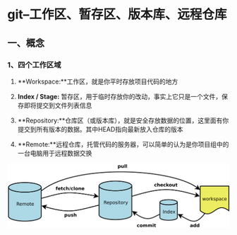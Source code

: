 # git–工作区、暂存区、版本库、远程仓库

## 一、概念

### 1、四个工作区域

1. **Workspace:**工作区，就是你平时存放项目代码的地方

2. **Index / Stage:** 暂存区，用于临时存放你的改动，事实上它只是一个文件，保存即将提交到文件列表信息

3. **Repository:**仓库区（或版本库），就是安全存放数据的位置，这里面有你提交到所有版本的数据。其中HEAD指向最新放入仓库的版本

4. **Remote:**远程仓库，托管代码的服务器，可以简单的认为是你项目组中的一台电脑用于远程数据交换

   

![4workdir](4workdir.png)